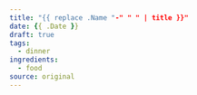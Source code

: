 ```yaml
---
title: "{{ replace .Name "-" " " | title }}"
date: {{ .Date }}
draft: true
tags:
  - dinner
ingredients:
  - food
source: original
---
```

